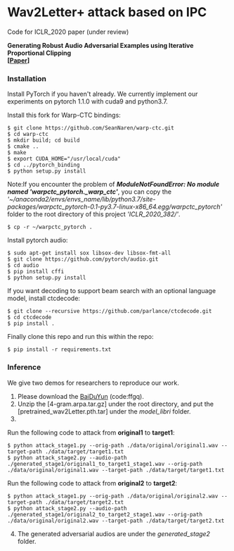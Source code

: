 # Wav2Letter+ attack based on IPC 
Code for ICLR_2020 paper (under review)

**Generating Robust Audio Adversarial Examples using Iterative Proportional Clipping** <br />
**[[Paper](https://openreview.net/forum?id=HJgFW6EKvH)]** <br />

### Installation
Install PyTorch if you haven't already. We currently implement our experiments on pytorch 1.1.0 with cuda9 and python3.7.

Install this fork for Warp-CTC bindings:

    $ git clone https://github.com/SeanNaren/warp-ctc.git
    $ cd warp-ctc
    $ mkdir build; cd build
    $ cmake ..
    $ make
    $ export CUDA_HOME="/usr/local/cuda"
    $ cd ../pytorch_binding
    $ python setup.py install

Note:If you encounter the problem of ***ModuleNotFoundError: No module named 'warpctc_pytorch._warp_ctc'***, you can copy the *'~/anaconda2/envs/envs_name/lib/python3.7/site-packages/warpctc_pytorch-0.1-py3.7-linux-x86_64.egg/warpctc_pytorch'* folder to the root directory of this project *'ICLR_2020_382/'*.

    $ cp -r ~/warpctc_pytorch .

Install pytorch audio:

    $ sudo apt-get install sox libsox-dev libsox-fmt-all
    $ git clone https://github.com/pytorch/audio.git
    $ cd audio
    $ pip install cffi
    $ python setup.py install

If you want decoding to support beam search with an optional language model, install ctcdecode:

    $ git clone --recursive https://github.com/parlance/ctcdecode.git
    $ cd ctcdecode
    $ pip install .

Finally clone this repo and run this within the repo:

    $ pip install -r requirements.txt

### Inference 
We give two demos for researchers to reproduce our work.
1. Please download the [BaiDuYun](https://pan.baidu.com/s/1SuveHraSzv_Q9LhhOxxS4A) (code:ffgq).
2. Unzip the [4-gram.arpa.tar.gz] under the root directory, and put the [pretrained_wav2Letter.pth.tar] under the *model_libri* folder.
3. 
Run the following code to attack from **original1** to **target1**:

    $ python attack_stage1.py --orig-path ./data/original/original1.wav --target-path ./data/target/target1.txt
    $ python attack_stage2.py --audio-path ./generated_stage1/original1_to_target1_stage1.wav --orig-path ./data/original/original1.wav --target-path ./data/target/target1.txt

Run the following code to attack from **original2** to **target2**:

    $ python attack_stage1.py --orig-path ./data/original/original2.wav --target-path ./data/target/target2.txt
    $ python attack_stage2.py --audio-path ./generated_stage1/original2_to_target2_stage1.wav --orig-path ./data/original/original2.wav --target-path ./data/target/target2.txt 
4. The generated adversarial audios are under the *generated_stage2* folder.
